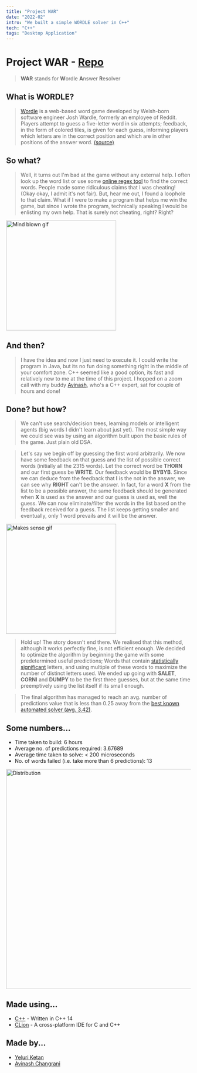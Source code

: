 ```yaml
---
title: "Project WAR"
date: "2022-02"
intro: "We built a simple WORDLE solver in C++"
tech: "C++"
tags: "Desktop Application"
---
```


# Project WAR - [Repo](https://github.com/YeluriKetan/project-WAR)

> **WAR** stands for **W**ordle **A**nswer **R**esolver

## What is WORDLE?

> [Wordle](https://www.nytimes.com/games/wordle/index.html) is a web-based word game developed by Welsh-born software engineer Josh Wardle, formerly an employee of Reddit. Players attempt to guess a five-letter word in six attempts; feedback, in the form of colored tiles, is given for each guess, informing players which letters are in the correct position and which are in other positions of the answer word. [(source)](https://en.wikipedia.org/wiki/Wordle)

## So what?

> Well, it turns out I'm bad at the game without any external help. I often look up the word list or use some [online regex tool](https://www.dcode.fr/word-search-regexp) to find the correct words. People made some ridiculous claims that I was cheating! (Okay okay, I admit it's not fair). But, hear me out, I found a loophole to that claim. What if I were to make a program that helps me win the game, but since I wrote the program, technically speaking I would be enlisting my own help. That is surely not cheating, right? Right?

<img alt="Mind blown gif" src="https://media2.giphy.com/media/2rqEdFfkMzXmo/giphy.gif?cid=790b7611951ceedc0da586644a683dbe3f53a60716fb4c63&rid=giphy.gif" width="300" />

## And then?

> I have the idea and now I just need to execute it. I could write the program in Java, but its no fun doing something right in the middle of your comfort zone. C++ seemed like a good option, its fast and relatively new to me at the time of this project. I hopped on a zoom call with my buddy [Avinash](https://github.com/nabobery), who's a C++ expert, sat for couple of hours and done!

## Done? but how?

> We can't use search/decision trees, learning models or intelligent agents (big words I didn't learn about just yet). The most simple way we could see was by using an algorithm built upon the basic rules of the game. Just plain old DSA.

> Let's say we begin off by guessing the first word arbitrarily. We now have some feedback on that guess and the list of possible correct words (initially all the 2315 words). Let the correct word be **THORN** and our first guess be **WRITE**. Our feedback would be **BYBYB**. Since we can deduce from the feedback that **I** is the not in the answer, we can see why **RIGHT** can't be the answer. In fact, for a word **X** from the list to be a possible answer, the same feedback should be generated when **X** is used as the answer and our guess is used as, well the guess. We can now eliminate/filter the words in the list based on the feedback received for a guess. The list keeps getting smaller and eventually, only 1 word prevails and it will be the answer.

<img alt="Makes sense gif" src="https://media3.giphy.com/media/1qgIVb1F6Bfj2Gz6pQ/giphy.gif?cid=790b7611b1e4727a0644adb29b8e364acbcd7fd1dfe02d9a&rid=giphy.gif" width="300" />

> Hold up! The story doesn't end there. We realised that this method, although it works perfectly fine, is not efficient enough. We decided to optimize the algorithm by beginning the game with some predetermined useful predictions; Words that contain [statistically significant](https://www.fastcompany.com/90717072/these-are-the-most-used-letters-in-wordle-what-to-do-with-them-is-up-to-you) letters, and using multiple of these words to maximize the number of distinct letters used. We ended up going with **SALET**, **CORNI** and **DUMPY** to be the first three guesses, but at the same time preemptively using the list itself if its small enough.

> The final algorithm has managed to reach an avg. number of predictions value that is less than 0.25 away from the [best known automated solver (avg. 3.42)](https://jonathanolson.net/wordle-solver/).

## Some numbers...

- Time taken to build: 6 hours
- Average no. of predictions required: 3.67689
- Average time taken to solve: < 200 microseconds
- No. of words failed (i.e. take more than 6 predictions): 13

<img alt="Distribution" src="/images/war-distribution.png" width="600" />

## Made using...

- [C++](https://en.cppreference.com/w/cpp/14) - Written in C++ 14
- [CLion](https://www.jetbrains.com/clion/download/#section=windows) - A cross-platform IDE for C and C++

## Made by...

- [Yeluri Ketan](https://github.com/YeluriKetan)
- [Avinash Changrani](https://github.com/nabobery)

